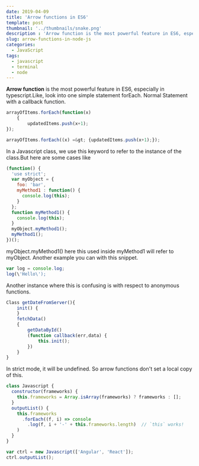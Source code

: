 ```yaml
---
date: 2019-04-09
title: 'Arrow functions in ES6'
template: post
thumbnail: '../thumbnails/snake.png'
description : 'Arrow function is the most powerful feature in ES6, especially in typescript.Like, look into one simple statement forEach.Normal Statement with a callback function.'
slug: arrow-functions-in-node-js
categories:
  - JavaScript
tags:
  - javascript
  - terminal
  - node
---
```


<strong>Arrow function</strong>  is the most powerful feature in ES6, especially in typescript.Like, look into one simple statement forEach.
Normal Statement with a callback function.

```js
arrayOfItems.forEach(function(x)
	{
		updatedItems.push(x+1);
});
```
```js
arrayOfItems.forEach((x) =&gt; {updatedItems.push(x+1);});
```

In a Javascript class, we use this keyword to refer to the instance of the class.But here are some cases like

```js
(function() {
  'use strict';
  var myObject = {
    foo: 'bar',
    myMethod1 : function() {
      console.log(this);
    }
  };
  function myMethod1() {
    console.log(this);
  }
  myObject.myMethod1();
  myMethod1();
})();

```
myObject.myMethod1() here this used inside myMethod1 will refer to myObject.
Another example you can with this snippet.

```js
var log = console.log; 
log(\'Hello\');
```

Another instance where this is confusing is with respect to anonymous functions.

```js
Class getDateFromServer(){
	init() {
	}
	fetchData()
	{
		getDataById()
		(function callback(err,data) {
			this.init();
		})
	}
}
```
In strict mode, it will be undefined. So arrow functions don\'t set a local copy of this.

```js
class Javascript {
  constructor(frameworks) {
    this.frameworks = Array.isArray(frameworks) ? frameworks : [];
  }
  outputList() {
    this.frameworks
      .forEach((f, i) => console
        .log(f, i + '-' + this.frameworks.length)  // `this` works! 
    )
  }
}

var ctrl = new Javascript(['Angular', 'React']);
ctrl.outputList();
```